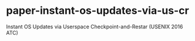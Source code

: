 # paper-instant-os-updates-via-us-cr
Instant OS Updates via Userspace Checkpoint-and-Restar (USENIX 2016 ATC)
